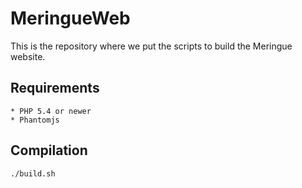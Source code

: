 # MeringueWeb

This is the repository where we put the scripts to build the Meringue website.

## Requirements

	* PHP 5.4 or newer
	* Phantomjs

## Compilation

```shell
./build.sh
```